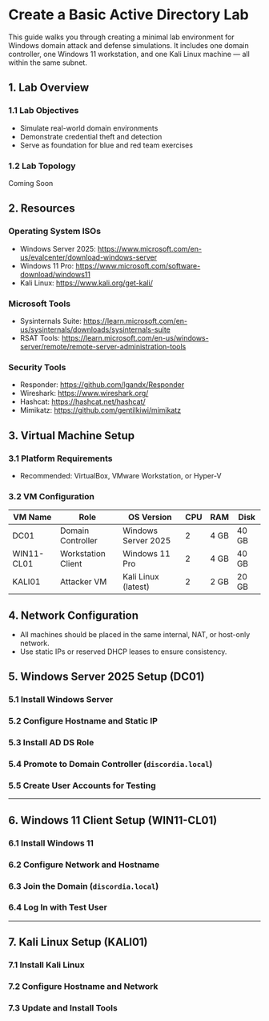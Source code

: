 # Create a Basic Active Directory Lab

This guide walks you through creating a minimal lab environment for Windows domain attack and defense simulations. It includes one domain controller, one Windows 11 workstation, and one Kali Linux machine — all within the same subnet.


## 1. Lab Overview

### 1.1 Lab Objectives
- Simulate real-world domain environments
- Demonstrate credential theft and detection
- Serve as foundation for blue and red team exercises

### 1.2 Lab Topology
Coming Soon

## 2. Resources

### Operating System ISOs
- Windows Server 2025: https://www.microsoft.com/en-us/evalcenter/download-windows-server
- Windows 11 Pro: https://www.microsoft.com/software-download/windows11
- Kali Linux: https://www.kali.org/get-kali/

### Microsoft Tools
- Sysinternals Suite: https://learn.microsoft.com/en-us/sysinternals/downloads/sysinternals-suite
- RSAT Tools: https://learn.microsoft.com/en-us/windows-server/remote/remote-server-administration-tools

### Security Tools
- Responder: https://github.com/lgandx/Responder
- Wireshark: https://www.wireshark.org/
- Hashcat: https://hashcat.net/hashcat/
- Mimikatz: https://github.com/gentilkiwi/mimikatz

## 3. Virtual Machine Setup

### 3.1 Platform Requirements
- Recommended: VirtualBox, VMware Workstation, or Hyper-V

### 3.2 VM Configuration

| VM Name     | Role                | OS Version            | CPU | RAM  | Disk  |
|-------------|---------------------|------------------------|-----|------|--------|
| DC01        | Domain Controller   | Windows Server 2025    | 2   | 4 GB | 40 GB  |
| WIN11-CL01  | Workstation Client  | Windows 11 Pro         | 2   | 4 GB | 40 GB  |
| KALI01      | Attacker VM         | Kali Linux (latest)    | 2   | 2 GB | 20 GB  |


## 4. Network Configuration

- All machines should be placed in the same internal, NAT, or host-only network.
- Use static IPs or reserved DHCP leases to ensure consistency.


## 5. Windows Server 2025 Setup (DC01)

### 5.1 Install Windows Server
### 5.2 Configure Hostname and Static IP
### 5.3 Install AD DS Role
### 5.4 Promote to Domain Controller (`discordia.local`)
### 5.5 Create User Accounts for Testing

---

## 6. Windows 11 Client Setup (WIN11-CL01)

### 6.1 Install Windows 11
### 6.2 Configure Network and Hostname
### 6.3 Join the Domain (`discordia.local`)
### 6.4 Log In with Test User

---

## 7. Kali Linux Setup (KALI01)

### 7.1 Install Kali Linux
### 7.2 Configure Hostname and Network
### 7.3 Update and Install Tools
```

